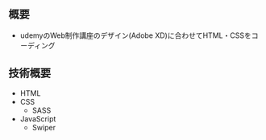 ## 概要
- udemyのWeb制作講座のデザイン(Adobe XD)に合わせてHTML・CSSをコーディング

## 技術概要
- HTML
- CSS
  - SASS
- JavaScript
  - Swiper